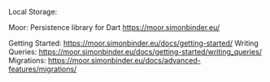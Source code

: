 Local Storage:

Moor: Persistence library for Dart
https://moor.simonbinder.eu/

Getting Started: https://moor.simonbinder.eu/docs/getting-started/
Writing Queries: https://moor.simonbinder.eu/docs/getting-started/writing_queries/
Migrations: https://moor.simonbinder.eu/docs/advanced-features/migrations/